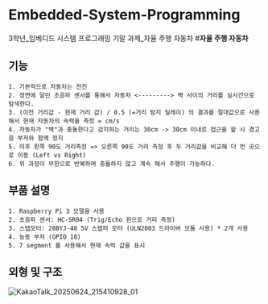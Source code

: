 # Embedded-System-Programming
3학년_임베디드 시스템 프로그래밍 기말 과제_자율 주행 자동차
#__자율 주행 자동차__ 
## 기능
    1. 기본적으로 자동차는 전진
    2. 정면에 달린 초음파 센서를 통해서 자동차 <---------> 벽 사이의 거리를 실시간으로 탐색한다.
    3. (이전 거리값 - 현재 거리 값) / 0.5 (=거리 탐지 딜레이) 의 결과를 절대값으로 사용해서 현재 자동차의 속력을 측정 = cm/s
    4. 자동차가 "벽"과 충돌한다고 감지하는 거리는 30cm -> 30cm 이내로 접근을 할 시 경고음 부저와 함께 정지
    5. 이후 왼쪽 90도 거리측정 => 오른쪽 90도 거리 측정 후 두 거리값을 비교해 더 먼 곳으로 이동 (Left vs Right)
    6. 위 과정이 무한으로 반복하며 충돌하지 않고 계속 해서 주행이 가능하다.

## 부품 설명
    1. Raspberry Pi 3 모델을 사용
    2. 초음파 센서: HC-SR04 (Trig/Echo 핀으로 거리 측정)
    3. 스텝모터: 28BYJ-48 5V 스텝퍼 모터 (ULN2003 드라이버 모듈 사용) * 2개 사용
    4. 능동 부저 (GPIO 18)
    5. 7 segment 를 사용해서 현재 속력 값을 표시

## 외형 및 구조
![KakaoTalk_20250624_215410928_01](https://github.com/user-attachments/assets/91935d54-f035-4820-9fb3-037e927d0a14)
